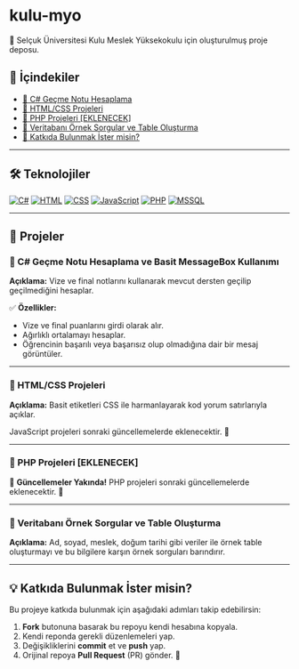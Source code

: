 # kulu-myo

📌 Selçuk Üniversitesi Kulu Meslek Yüksekokulu için oluşturulmuş proje deposu.

## 📜 İçindekiler
- [🔹 C# Geçme Notu Hesaplama](#c-gecme-notu-hesaplama-ve-basit-messagebox-kullanimi)
- [🔹 HTML/CSS Projeleri](#htmlcss-projeleri)
- [🔹 PHP Projeleri [EKLENECEK]](#php-projeleri-eklenecek)
- [🔹 Veritabanı Örnek Sorgular ve Table Oluşturma](#veritabani-ornek-sorgular-ve-table-olusturma)
- [🔹 Katkıda Bulunmak İster misin?](#katkida-bulunmak-ister-misin)

---

## 🛠 Teknolojiler

[![C#](https://img.shields.io/badge/C%23-%23239120.svg?style=for-the-badge&logo=c-sharp&logoColor=white)](https://learn.microsoft.com/en-us/dotnet/csharp/)
[![HTML](https://img.shields.io/badge/HTML-%23E34F26.svg?style=for-the-badge&logo=html5&logoColor=white)](https://developer.mozilla.org/en-US/docs/Web/HTML)
[![CSS](https://img.shields.io/badge/CSS-%231572B6.svg?style=for-the-badge&logo=css3&logoColor=white)](https://developer.mozilla.org/en-US/docs/Web/CSS)
[![JavaScript](https://img.shields.io/badge/JavaScript-%23F7DF1E.svg?style=for-the-badge&logo=javascript&logoColor=black)](https://developer.mozilla.org/en-US/docs/Web/JavaScript)
[![PHP](https://img.shields.io/badge/PHP-%23777BB4.svg?style=for-the-badge&logo=php&logoColor=white)](https://www.php.net/)
[![MSSQL](https://img.shields.io/badge/MSSQL-%23CC2927.svg?style=for-the-badge&logo=microsoft-sql-server&logoColor=white)](https://learn.microsoft.com/en-us/sql/)

---

## 📌 Projeler

### 🔹 C# Geçme Notu Hesaplama ve Basit MessageBox Kullanımı

**Açıklama:** Vize ve final notlarını kullanarak mevcut dersten geçilip geçilmediğini hesaplar.

✅ **Özellikler:**
- Vize ve final puanlarını girdi olarak alır.
- Ağırlıklı ortalamayı hesaplar.
- Öğrencinin başarılı veya başarısız olup olmadığına dair bir mesaj görüntüler.

---

### 🔹 HTML/CSS Projeleri

**Açıklama:** Basit etiketleri CSS ile harmanlayarak kod yorum satırlarıyla açıklar.

JavaScript projeleri sonraki güncellemelerde eklenecektir. 🚀

---

### 🔹 PHP Projeleri [EKLENECEK]

📌 **Güncellemeler Yakında!** PHP projeleri sonraki güncellemelerde eklenecektir. 🚀

---

### 🔹 Veritabanı Örnek Sorgular ve Table Oluşturma

**Açıklama:** Ad, soyad, meslek, doğum tarihi gibi veriler ile örnek table oluşturmayı ve bu bilgilere karşın örnek sorguları barındırır.

---

## 💡 Katkıda Bulunmak İster misin?

Bu projeye katkıda bulunmak için aşağıdaki adımları takip edebilirsin:

1. **Fork** butonuna basarak bu repoyu kendi hesabına kopyala.
2. Kendi reponda gerekli düzenlemeleri yap.
3. Değişikliklerini **commit** et ve **push** yap.
4. Orijinal repoya **Pull Request** (PR) gönder. 🚀
